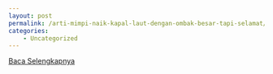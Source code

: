 ```yaml
---
layout: post
permalink: /arti-mimpi-naik-kapal-laut-dengan-ombak-besar-tapi-selamat/
categories:
    - Uncategorized
---
```


[Baca Selengkapnya](/02)
